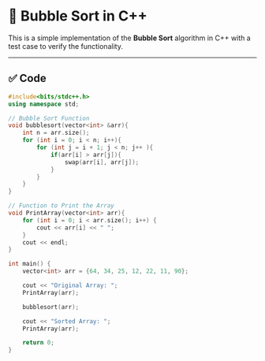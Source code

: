 # 🧼 Bubble Sort in C++

This is a simple implementation of the **Bubble Sort** algorithm in C++ with a test case to verify the functionality.

---

## ✅ Code

```cpp
#include<bits/stdc++.h>
using namespace std;

// Bubble Sort Function
void bubblesort(vector<int> &arr){
    int n = arr.size();
    for (int i = 0; i < n; i++){
        for (int j = i + 1; j < n; j++ ){
            if(arr[i] > arr[j]){
                swap(arr[i], arr[j]);
            }
        }
    }
}

// Function to Print the Array
void PrintArray(vector<int> arr){
    for (int i = 0; i < arr.size(); i++) {
        cout << arr[i] << " ";
    }
    cout << endl;
}

int main() {
    vector<int> arr = {64, 34, 25, 12, 22, 11, 90};

    cout << "Original Array: ";
    PrintArray(arr);

    bubblesort(arr);

    cout << "Sorted Array: ";
    PrintArray(arr);

    return 0;
}
```
